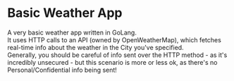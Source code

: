 # Basic Weather App
A very basic weather app written in GoLang. 
<br>
It uses HTTP calls to an API (owned by OpenWeatherMap), which fetches real-time info about the weather in the City you've specified.
<br>
Generally, you should be careful of info sent over the HTTP method - as it's incredibly unsecured - but this scenario is more or less ok, as there's no Personal/Confidential info being sent!
